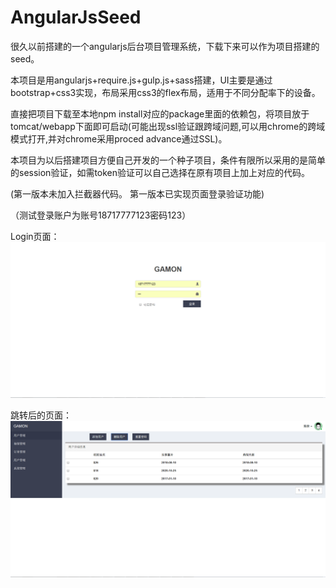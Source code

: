 # AngularJsSeed
很久以前搭建的一个angularjs后台项目管理系统，下载下来可以作为项目搭建的seed。	

本项目是用angularjs+require.js+gulp.js+sass搭建，UI主要是通过bootstrap+css3实现，布局采用css3的flex布局，适用于不同分配率下的设备。

直接把项目下载至本地npm install对应的package里面的依赖包，将项目放于tomcat/webapp下面即可启动(可能出现ssl验证跟跨域问题,可以用chrome的跨域模式打开,并对chrome采用proced advance通过SSL)。

本项目为以后搭建项目方便自己开发的一个种子项目，条件有限所以采用的是简单的session验证，如需token验证可以自己选择在原有项目上加上对应的代码。

(第一版本未加入拦截器代码。	第一版本已实现页面登录验证功能)

（测试登录账户为账号18717777123密码123）

Login页面：
![image](https://github.com/lingpengzhou/AngularJsSeed/raw/master/screenshots/SeedLogin.png)


跳转后的页面：
![image](https://github.com/lingpengzhou/AngularJsSeed/raw/master/screenshots/SeedAdmin.png)
